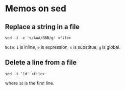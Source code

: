 # Memos on sed

## Replace a string in a file

`sed -i -e 's/AAA/BBB/g' <file>`

`Note`:
`i` is inline, `e` is expression, `s` is substitue, `g` is global.


## Delete a line from a file

`sed -i '1d' <file>`

where `1d` is the first line.